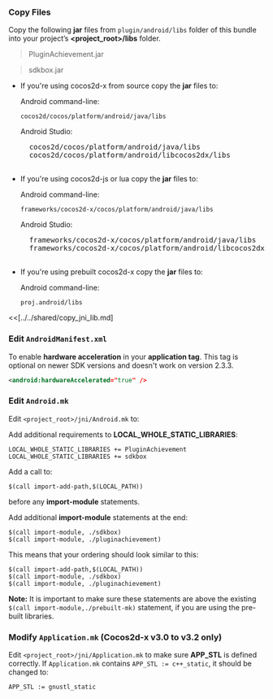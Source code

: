### Copy Files
Copy the following __jar__ files from `plugin/android/libs` folder of this
bundle into your project’s __<project_root>/libs__ folder.

> PluginAchievement.jar

> sdkbox.jar


* If you're using cocos2d-x from source copy the __jar__ files to:

	Android command-line:
	```
	cocos2d/cocos/platform/android/java/libs
	```

    Android Studio:
    <pre>
    cocos2d/cocos/platform/android/java/libs
    cocos2d/cocos/platform/android/libcocos2dx/libs
    </pre>

* If you're using cocos2d-js or lua copy the __jar__ files to:

	Android command-line:
	```
	frameworks/cocos2d-x/cocos/platform/android/java/libs
	```

    Android Studio:
    <pre>
    frameworks/cocos2d-x/cocos/platform/android/java/libs
    frameworks/cocos2d-x/cocos/platform/android/libcocos2dx/libs
    </pre>

* If you're using prebuilt cocos2d-x copy the __jar__ files to:

	Android command-line:
	```
	proj.android/libs
	```

<<[../../shared/copy_jni_lib.md]

### Edit `AndroidManifest.xml`

To enable __hardware acceleration__ in your __application tag__. This tag is
optional on newer SDK versions and doesn't work on version 2.3.3.
```xml
<android:hardwareAccelerated="true" />
```

### Edit `Android.mk`
Edit `<project_root>/jni/Android.mk` to:

Add additional requirements to __LOCAL_WHOLE_STATIC_LIBRARIES__:
```
LOCAL_WHOLE_STATIC_LIBRARIES += PluginAchievement
LOCAL_WHOLE_STATIC_LIBRARIES += sdkbox
```

Add a call to:
```
$(call import-add-path,$(LOCAL_PATH))
```
before any __import-module__ statements.

Add additional __import-module__ statements at the end:
```
$(call import-module, ./sdkbox)
$(call import-module, ./pluginachievement)
```

This means that your ordering should look similar to this:
```
$(call import-add-path,$(LOCAL_PATH))
$(call import-module, ./sdkbox)
$(call import-module, ./pluginachievement)
```

  __Note:__ It is important to make sure these statements are above the existing `$(call import-module,./prebuilt-mk)` statement, if you are using the pre-built libraries.

### Modify `Application.mk` (Cocos2d-x v3.0 to v3.2 only)
Edit `<project_root>/jni/Application.mk` to make sure __APP_STL__ is defined
correctly. If `Application.mk` contains `APP_STL := c++_static`, it should be
changed to:
```
APP_STL := gnustl_static
```
